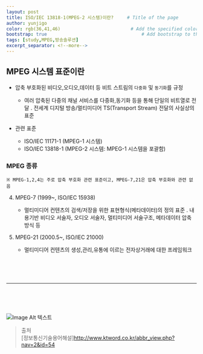 ```yaml
---
layout: post
title: ISO/IEC 13818-1(MPEG-2 시스템)이란?     # Title of the page
author: yunjigo                   
color: rgb(36,41,46)                          # Add the specified color as feature image, and change link colors in post
bootstrap: true                                   # Add bootstrap to the page
tags: [study,MPEG,방송솔루션]
excerpt_separator: <!--more-->
---
```


## MPEG 시스템 표준이란 <br>
      
  - 압축 부호화된 비디오,오디오,데이터 등 비트 스트림의 `다중화` 및 `동기화`를 규정 
     - 여러 압축된 다중의 채널 서비스를 다중화,동기화 등을 통해 단일의 비트열로 전달 
        . 전세계 디지털 방송/멀티미디어 TS(Transport Stream) 전달의 사실상의 표준 
  
  - 관련 표준                                                          
     - ISO/IEC 11171-1 (MPEG-1 시스템) 
     - ISO/IEC 13818-1 (MPEG-2 시스템: MPEG-1 시스템을 포괄함)  

<!--more-->

### MPEG 종류

      

 `※ MPEG-1,2,4는 주로 압축 부호화 관련 표준이고, MPEG-7,21은 압축 부호화와 관련 없음`

  4. MPEG-7  (1999~, ISO/IEC 15938)
     - 멀티미디어 컨텐츠의 검색/저장을 위한 표현형식(메타데이터)의 정의 표준
        . 내용기반 비디오 서술자, 오디오 서술자, 멀티미디어 서술구조, 메타데이터 압축
          방식 등

  5. MPEG-21  (2000.5~, ISO/IEC 21000)
     - 멀티미디어 컨텐츠의 생성,관리,유통에 이르는 전자상거래에 대한 프레임워크


<br><br><br>


<hr/>  
<br><br><br>

![Image Alt 텍스트](http://app.jjalbang.today/jj1G9.gif)




>출처    
[정보통신기술용어해설]http://www.ktword.co.kr/abbr_view.php?nav=2&id=54
